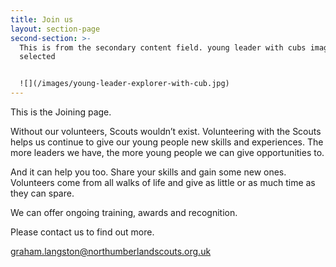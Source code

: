 ```yaml
---
title: Join us
layout: section-page
second-section: >-
  This is from the secondary content field. young leader with cubs image
  selected


  ![](/images/young-leader-explorer-with-cub.jpg)
---
```

This is the Joining page.

Without our volunteers, Scouts wouldn’t exist. Volunteering with the Scouts helps us continue to give our young people new skills and experiences. The more leaders we have, the more young people we can give opportunities to.

And it can help you too. Share your skills and gain some new ones. Volunteers come from all walks of life and give as little or as much time as they can spare.

We can offer ongoing training, awards and recognition.

Please contact us to find out more.

graham.langston@northumberlandscouts.org.uk